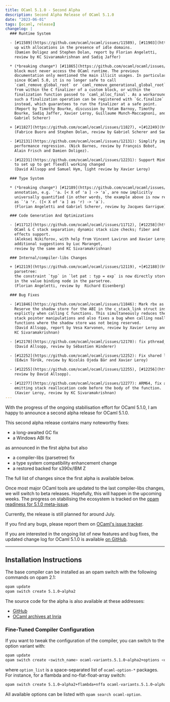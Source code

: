 ```yaml
---
title: OCaml 5.1.0 - Second Alpha
description: Second Alpha Release of OCaml 5.1.0
date: "2023-06-01"
tags: [ocaml, release]
changelog: |
  ### Runtime System

  - [#11589](https://github.com/ocaml/ocaml/issues/11589), [#11903](https://github.com/ocaml/ocaml/issues/11903): Modify the GC pacing code to make sure the GC keeps
    up with allocations in the presence of idle domains.
    (Damien Doligez and Stephen Dolan, report by Florian Angeletti,
    review by KC Sivaramakrishnan and Sadiq Jaffer)

  * (*breaking change*) [#11865](https://github.com/ocaml/ocaml/issues/11865), [#11868](https://github.com/ocaml/ocaml/issues/11868), [#11876](https://github.com/ocaml/ocaml/issues/11876): Clarify that the operations of a custom
    block must never access the OCaml runtime. The previous
    documentation only mentioned the main illicit usages. In particular,
    since OCaml 5.0, it is no longer safe to call
    `caml_remove_global_root` or `caml_remove_generational_global_root`
    from within the C finalizer of a custom block, or within the
    finalization function passed to `caml_alloc_final`. As a workaround,
    such a finalization operation can be registered with `Gc.finalize`
    instead, which guarantees to run the finalizer at a safe point.
    (Report by Timothy Bourke, discussion by Yotam Barnoy, Timothy
    Bourke, Sadiq Jaffer, Xavier Leroy, Guillaume Munch-Maccagnoni, and
    Gabriel Scherer)

  + [#11827](https://github.com/ocaml/ocaml/issues/11827), +[#12249](https://github.com/ocaml/ocaml/issues/12249): Restore prefetching for GC marking
    (Fabrice Buoro and Stephen Dolan, review by Gabriel Scherer and Sadiq Jaffer)

  - [#12131](https://github.com/ocaml/ocaml/issues/12131): Simplify implementation of weak hash sets, fixing a
    performance regression. (Nick Barnes, review by François Bobot,
    Alain Frisch and Damien Doligez).

  - [#12231](https://github.com/ocaml/ocaml/issues/12231): Support MinGW-w64 11.0 winpthreads library, where the macro
    to set up to get flexdll working changed
    (David Allsopp and Samuel Hym, light review by Xavier Leroy)

  ### Type System

  * (*breaking change*) [#12189](https://github.com/ocaml/ocaml/issues/12189), [#12211](https://github.com/ocaml/ocaml/issues/12211): anonymous row variables in explicitly polymorphic type
    annotation, e.g. `'a. [< X of 'a ] -> 'a`, are now implicitly
    universally quantified (in other words, the example above is now read
    as `'a 'r. ([< X of 'a ] as 'r) -> 'a`).
    (Florian Angeletti and Gabriel Scherer, review by Jacques Garrigue)

  ### Code Generation And Optimizations

  - [#11712](https://github.com/ocaml/ocaml/issues/11712), [#12258](https://github.com/ocaml/ocaml/issues/12258), [#12261](https://github.com/ocaml/ocaml/issues/12261): s390x / IBM Z multicore support:
    OCaml & C stack separation; dynamic stack size checks; fiber and
    effects support.
    (Aleksei Nikiforov, with help from Vincent Laviron and Xavier Leroy,
    additional suggestions by Luc Maranget,
    review by the same and KC Sivaramakrishnan)

  ### Internal/compiler-libs Changes

  + [#12119](https://github.com/ocaml/ocaml/issues/12119), +[#12188](https://github.com/ocaml/ocaml/issues/12188), +[#12191](https://github.com/ocaml/ocaml/issues/12191): mirror type constraints on value binding in the
    parsetree:
    the constraint `typ` in `let pat : typ = exp` is now directly stored
    in the value binding node in the parsetree.
    (Florian Angeletti, review by  Richard Eisenberg)

  ### Bug Fixes

  - [#11846](https://github.com/ocaml/ocaml/issues/11846): Mark rbx as destroyed at C call for Win64 (mingw-w64 and Cygwin64).
    Reserve the shadow store for the ABI in the c_stack_link struct instead of
    explictly when calling C functions. This simultaneously reduces the number of
    stack pointer manipulations and also fixes a bug when calling noalloc
    functions where the shadow store was not being reserved.
    (David Allsopp, report by Vesa Karvonen, review by Xavier Leroy and
    KC Sivaramakrishnan)

  - [#12170](https://github.com/ocaml/ocaml/issues/12170): fix pthread_geaffinity_np configure check for android
    (David Allsopp, review by Sébastien Hinderer)

  - [#12252](https://github.com/ocaml/ocaml/issues/12252): Fix shared library build error on RISC-V.
    (Edwin Török, review by Nicolás Ojeda Bär and Xavier Leroy)

  - [#12255](https://github.com/ocaml/ocaml/issues/12255), [#12256](https://github.com/ocaml/ocaml/issues/12256): Handle large signal numbers correctly (Nick Barnes,
    review by David Allsopp).

  - [#12277](https://github.com/ocaml/ocaml/issues/12277): ARM64, fix a potential assembler error for very large functions by
    emitting stack reallocation code before the body of the function.
    (Xavier Leroy, review by KC Sivaramakrishnan)
---
```


With the progress of the ongoing stabilisation effort for OCaml 5.1.0,
I am happy to announce a second alpha release for OCaml 5.1.0.

This second alpha release contains many noteworthy fixes:

- a long-awaited GC fix
- a Windows ABI fix

as announced in the first alpha but also

- a compiler-libs (parsetree) fix
- a type system compatibility enhancement change
- a restored backed for  s390x/IBM Z

The full list of changes since the first alpha is available below.

Once most major OCaml tools are updated to the last compiler-libs changes,
we will switch to beta releases. Hopefully, this will happen in the upcoming
weeks. The progress on stabilising the ecosystem is tracked on the
[opam readiness for 5.1.0 meta-issue](https://github.com/ocaml/opam-repository/issues/23669).

Currently, the release is still planned for around July.

If you find any bugs, please report them on [OCaml's issue tracker](https://github.com/ocaml/ocaml/issues).

If you are interested in the ongoing list of new features and bug fixes, the
updated change log for OCaml 5.1.0 is available [on GitHub](https://github.com/ocaml/ocaml/blob/5.1/Changes).


---
## Installation Instructions

The base compiler can be installed as an opam switch with the following commands
on opam 2.1:

```bash
opam update
opam switch create 5.1.0~alpha2
```

The source code for the alpha is also available at these addresses:

* [GitHub](https://github.com/ocaml/ocaml/archive/5.1.0-alpha2.tar.gz)
* [OCaml archives at Inria](https://caml.inria.fr/pub/distrib/ocaml-5.1/ocaml-5.1.0~alpha2.tar.gz)

### Fine-Tuned Compiler Configuration

If you want to tweak the configuration of the compiler, you can switch to the option variant with:

```bash
opam update
opam switch create <switch_name> ocaml-variants.5.1.0~alpha2+options <option_list>
```

where `option_list` is a space-separated list of `ocaml-option-*` packages. For instance, for a flambda and no-flat-float-array switch:

```bash
opam switch create 5.1.0~alpha2+flambda+nffa ocaml-variants.5.1.0~alpha2+options ocaml-option-flambda ocaml-option-no-flat-float-array
```

All available options can be listed with `opam search ocaml-option`.
